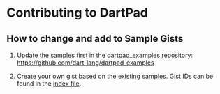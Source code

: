 # Contributing to DartPad

## How to change and add to Sample Gists

1) Update the samples first in the dartpad_examples repository: https://github.com/dart-lang/dartpad_examples

1) Create your own gist based on the existing samples.  Gist IDs can be found in the [index file](https://github.com/dart-lang/dart-pad/blob/master/web/index.html#L54).

